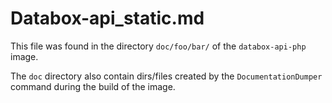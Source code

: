 # Databox-api_static.md
This file was found in the directory `doc/foo/bar/` of the `databox-api-php` image.

The `doc` directory also contain
dirs/files created by the `DocumentationDumper` command
during the build of the image.
